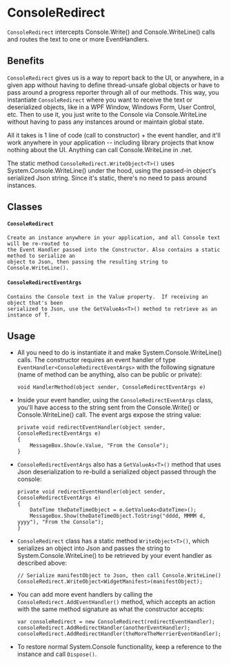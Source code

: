 # ConsoleRedirect

`ConsoleRedirect` intercepts Console.Write() and Console.WriteLine() calls and routes the text to one or more EventHandlers.

## Benefits

`ConsoleRedirect` gives us is a way to report back to the UI, or anywhere, in a given app without having to define thread-unsafe global objects or have to pass around a progress reporter through all of our methods. This way, you instantiate `ConsoleRedirect` where you want to receive the text or deserialized objects, like in a WPF Window, Windows Form, User Control, etc.  Then to use it, you just write to the Console via Console.WriteLine without having to pass any instances around or maintain global state. 

All it takes is 1 line of code (call to constructor) + the event handler, and it'll work anywhere in your application -- including library projects that know nothing about the UI. Anything can call Console.WriteLine in .net. 

The static method `ConsoleRedirect.WriteObject<T>()` uses System.Console.WriteLine() under the hood, using the passed-in object's serialized Json string.  Since it's static, there's no need to pass around instances.

## Classes

  #### `ConsoleRedirect`
    Create an instance anywhere in your application, and all Console text will be re-routed to 
    the Event Handler passed into the Constructor. Also contains a static method to serialize an 
    object to Json, then passing the resulting string to Console.WriteLine().

   #### `ConsoleRedirectEventArgs`
    Contains the Console text in the Value property.  If receiving an object that's been 
    serialized to Json, use the GetValueAs<T>() method to retrieve as an instance of T.

## Usage

* All you need to do is instantiate it and make System.Console.WriteLine() calls. The constructor requires an event handler of type `EventHandler<ConsoleRedirectEventArgs>` with the following signature (name of method can be anything, also can be public or private):

      void HandlerMethod(object sender, ConsoleRedirectEventArgs e)
  
* Inside your event handler, using the `ConsoleRedirectEventArgs` class, you'll have access to the string sent from the Console.Write() or Console.WriteLine() call. The event args expose the string value:

      private void redirectEventHandler(object sender, ConsoleRedirectEventArgs e)
      {
          MessageBox.Show(e.Value, "From the Console");   
      }
 
* `ConsoleRedirectEventArgs` also has a `GetValueAs<T>()` method that uses Json deserialization to re-build a serialized object passed through the console:

      private void redirectEventHandler(object sender, ConsoleRedirectEventArgs e)
      {
          DateTime theDateTimeObject = e.GetValueAs<DateTime>();
          MessageBox.Show(theDateTimeObject.ToString("dddd, MMMM d, yyyy"), "From the Console");   
      }
  
* `ConsoleRedirect` class has a static method `WriteObject<T>()`, which serializes an object into Json and passes the string to System.Console.WriteLine() to be retrieved by your event handler as described above:

      // Serialize manifestObject to Json, then call Console.WriteLine()
      ConsoleRedirect.WriteObject<WidgetManifest>(manifestObject);   
  
* You can add more event handlers by calling the `ConsoleRedirect.AddEventHandler()` method, which accepts an action with the same method signature as what the constructor accepts:

      var consoleRedirect = new ConsoleRedirect(redirectEventHandler);
      consoleRedirect.AddRedirectHandler(anotherEventHandler);
      consoleRedirect.AddRedirectHandler(theMoreTheMerrierEventHandler);
  
* To restore normal System.Console functionality, keep a reference to the instance and call `Dispose()`.
